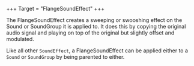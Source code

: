 +++
Target = "FlangeSoundEffect"
+++

The FlangeSoundEffect creates a sweeping or swooshing effect on the Sound or SoundGroup it is applied to. It does this by copying the original audio signal and playing on top of the original but slightly offset and modulated.Like all other `SoundEffect`, a FlangeSoundEffect can be applied either to a `Sound` or `SoundGroup` by being parented to either.